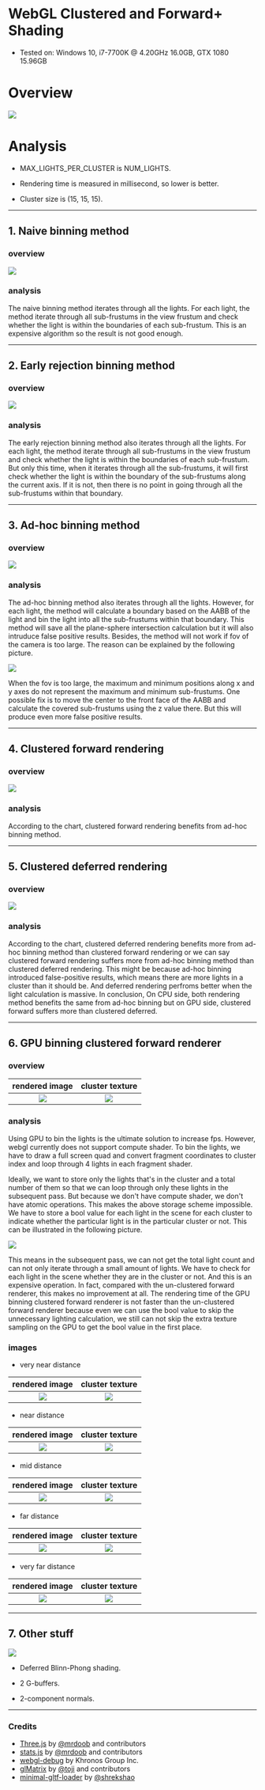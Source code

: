 WebGL Clustered and Forward+ Shading
======================

* Tested on: Windows 10, i7-7700K @ 4.20GHz 16.0GB, GTX 1080 15.96GB

Overview 
======================

![](img/0.gif)

Analysis 
======================
* MAX_LIGHTS_PER_CLUSTER is NUM_LIGHTS.

* Rendering time is measured in millisecond, so lower is better.

* Cluster size is (15, 15, 15).

---

## 1. Naive binning method

### overview

![](img/2.JPG)

### analysis

The naive binning method iterates through all the lights. For each light, the method iterate through all sub-frustums in the view frustum and check whether the light is within the boundaries of each sub-frustum. This is an expensive algorithm so the result is not good enough.

---

## 2. Early rejection binning method

### overview

![](img/3.JPG)

### analysis

The early rejection binning method also iterates through all the lights. For each light, the method iterate through all sub-frustums in the view frustum and check whether the light is within the boundaries of each sub-frustum. But only this time, when it iterates through all the sub-frustums, it will first check whether the light is within the boundary of the sub-frustums along the current axis. If it is not, then there is no point in going through all the sub-frustums within that boundary.

---

## 3. Ad-hoc binning method

### overview

![](img/3a.JPG)

### analysis

The ad-hoc binning method also iterates through all the lights. However, for each light, the method will calculate a boundary based on the AABB of the light and bin the light into all the sub-frustums within that boundary. This method will save all the plane-sphere intersection calculation but it will also intruduce false positive results. Besides, the method will not work if fov of the camera is too large. The reason can be explained by the following picture. 

![](img/3b.png)

When the fov is too large, the maximum and minimum positions along x and y axes do not represent the maximum and minimum sub-frustums. One possible fix is to move the center to the front face of the AABB and calculate the covered sub-frustums using the z value there. But this will produce even more false positive results.

---

## 4. Clustered forward rendering

### overview

![](img/4.JPG)

### analysis

According to the chart, clustered forward rendering benefits from ad-hoc binning method. 

---

## 5. Clustered deferred rendering

### overview

![](img/5.JPG)

### analysis

According to the chart, clustered deferred rendering benefits more from ad-hoc binning method than clustered forward rendering or we can say clustered forward rendering suffers more from ad-hoc binning method than clustered deferred rendering. This might be because ad-hoc binning introduced false-positive results, which means there are more lights in a cluster than it should be. And deferred rendering perfroms better when the light calculation is massive. In conclusion, On CPU side, both rendering method benefits the same from ad-hoc binning but on GPU side, clustered forward suffers more than clustered deferred. 

---

## 6. GPU binning clustered forward renderer

### overview

|   rendered image   |   cluster texture   |
|:------------------:|:-------------------:|
|![](img/abcde1.gif) |![](img/abcde2.gif)  |

### analysis

Using GPU to bin the lights is the ultimate solution to increase fps. However, webgl currently does not support compute shader. To bin the lights, we have to draw a full screen quad and convert fragment coordinates to cluster index and loop through 4 lights in each fragment shader. 

Ideally, we want to store only the lights that's in the cluster and a total number of them so that we can loop through only these lights in the subsequent pass. But because we don't have compute shader, we don't have atomic operations. This makes the above storage scheme impossible. We have to store a bool value for each light in the scene for each cluster to indicate whether the particular light is in the particular cluster or not. This can be illustrated in the following picture.

![](img/x.JPG)

This means in the subsequent pass, we can not get the total light count and can not only iterate through a small amount of lights. We have to check for each light in the scene whether they are in the cluster or not. And this is an expensive operation. In fact, compared with the un-clustered forward renderer, this makes no improvement at all. The rendering time of the GPU binning clustered forward renderer is not faster than the un-clustered forward renderer because even we can use the bool value to skip the unnecessary lighting calculation, we still can not skip the extra texture sampling on the GPU to get the bool value in the first place.

### images

* very near distance

| rendered image | cluster texture |
|:--------------:|:---------------:|
|![](img/a1.JPG) |![](img/a2.JPG)  |

* near distance

| rendered image | cluster texture |
|:--------------:|:---------------:|
|![](img/b1.JPG) |![](img/b2.JPG)  |

* mid distance

| rendered image | cluster texture |
|:--------------:|:---------------:|
|![](img/c1.JPG) |![](img/c2.JPG)  |

* far distance

| rendered image | cluster texture |
|:--------------:|:---------------:|
|![](img/d1.JPG) |![](img/d2.JPG)  |

* very far distance

| rendered image | cluster texture |
|:--------------:|:---------------:|
|![](img/e1.JPG) |![](img/e2.JPG)  |

---

## 7. Other stuff

![](img/1.JPG)

* Deferred Blinn-Phong shading.

* 2 G-buffers.

* 2-component normals.

---

### Credits

* [Three.js](https://github.com/mrdoob/three.js) by [@mrdoob](https://github.com/mrdoob) and contributors
* [stats.js](https://github.com/mrdoob/stats.js) by [@mrdoob](https://github.com/mrdoob) and contributors
* [webgl-debug](https://github.com/KhronosGroup/WebGLDeveloperTools) by Khronos Group Inc.
* [glMatrix](https://github.com/toji/gl-matrix) by [@toji](https://github.com/toji) and contributors
* [minimal-gltf-loader](https://github.com/shrekshao/minimal-gltf-loader) by [@shrekshao](https://github.com/shrekshao)
